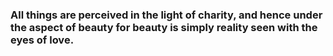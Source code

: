 ### All things are perceived in the light of charity, and hence under the aspect of beauty for beauty is simply reality seen with the eyes of love.